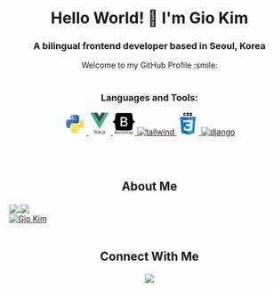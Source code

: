 <h1 align="center">Hello World! 👋 I'm Gio Kim</h1>
<h3 align="center">A bilingual frontend developer based in Seoul, Korea</h3>
<p align='center'>
</p>
<div align = 'center' size='20px'> Welcome to my GitHub Profile :smile:

</div>
</br>

<h3 align="center">Languages and Tools:</h3>

<p align="center"> 
<a href="https://www.python.org" target="_blank" rel="noreferrer"> <img src="https://raw.githubusercontent.com/devicons/devicon/master/icons/python/python-original.svg" alt="python" width="40" height="40"/> </a> 
<a href="https://vuejs.org/" target="_blank" rel="noreferrer"> <img src="https://raw.githubusercontent.com/devicons/devicon/master/icons/vuejs/vuejs-original-wordmark.svg" alt="vuejs" width="40" height="40"/> </a> 
<a href="https://getbootstrap.com" target="_blank" rel="noreferrer"> <img src="https://raw.githubusercontent.com/devicons/devicon/master/icons/bootstrap/bootstrap-plain-wordmark.svg" alt="bootstrap" width="40" height="40"/> </a> 
<a href="https://tailwindcss.com/" target="_blank" rel="noreferrer"> <img src="https://www.vectorlogo.zone/logos/tailwindcss/tailwindcss-icon.svg" alt="tailwind" width="40" height="40"/> </a> 
<a href="https://www.w3schools.com/css/" target="_blank" rel="noreferrer"> <img src="https://raw.githubusercontent.com/devicons/devicon/master/icons/css3/css3-original-wordmark.svg" alt="css3" width="40" height="40"/> </a> 
<a href="https://www.djangoproject.com/" target="_blank" rel="noreferrer"> <img src="https://cdn.worldvectorlogo.com/logos/django.svg" alt="django" width="40" height="40"/> </a> 
<!-- <a href="https://nodejs.org" target="_blank" rel="noreferrer"> <img src="https://raw.githubusercontent.com/devicons/devicon/master/icons/nodejs/nodejs-original-wordmark.svg" alt="nodejs" width="40" height="40"/> </a>  -->



</p>
<br>
</br>
</p>
<h2 align = 'center'> About Me </h2>
<a href="https://github.com/giokim12/">
  <img  align="center" src="https://github-readme-stats.vercel.app/api/top-langs/?username=giokim12&theme=chartreuse-dark&langs_count=10&count_private=true"/>
</a>
<a href="https://github.com/giokim12/">
  <img align="center" src="https://github-readme-stats.vercel.app/api/?username=giokim12&theme=chartreuse-dark&count_private=true&show_icons=true&line_height=40" />
</a>
  
<!-- - 🔭 I’m currently working on an anomaly detection platform (frontend and backend) for time series spacecraft telemetry data

- 🌱 I’m currently learning Solidity, Sci-Kit Learn, ReactJS, and Web3 Frameworks

- 👯 I’m looking to collaborate on open-source DeFi projects on the Celo and Ethereum blockchains

- 💬 Talk to me about space, running, space exploration, financial markets, crypto, and open-source code libraries -->

</br>

<!-- 
<a href="https://github.com/giokim12/">
  <img align="center" height="230px" src="https://github-readme-streak-stats.herokuapp.com/?user=giokim12&theme=chartreuse-dark&layout=compact" alt="Max Mohammadi" />  
  <img align="center" src="https://github-profile-trophy.vercel.app/?username=giokim12&column=2&row=2&layout=compact&theme=darkhub&no-frame=true&no-bg=false"/>
</a> -->
<a href="https://github.com/giokim12/">
  <img align="center" height="280px" src="https://activity-graph.herokuapp.com/graph?username=giokim12&bg_color=111111&color=7ffe00&line=00adfe&point=7ffe00&area=true&custom_title=My%20Last%20Month%27s%20Statistics" alt="Gio Kim" />  
  
</a>
</br>
</br>
<h2 align='center'> Connect With Me</h2>
<p align = 'center'>
<a href = 'https://www.github.com/giokim12'> <img width = '44px' align= 'center' src="https://raw.githubusercontent.com/rahulbanerjee26/githubAboutMeGenerator/main/icons/github.svg"/></a>

</p>

<!--
**giokim12/giokim12** is a ✨ _special_ ✨ repository because its `README.md` (this file) appears on your GitHub profile.

Here are some ideas to get you started:

- 🔭 I’m currently working on ...
- 🌱 I’m currently learning ...
- 👯 I’m looking to collaborate on ...
- 🤔 I’m looking for help with ...
- 💬 Ask me about ...
- 📫 How to reach me: ...
- 😄 Pronouns: ...
- ⚡ Fun fact: ...
-->
